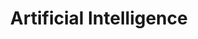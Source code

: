 ---
# This topic lives at
# https://digital.gov/topics/artificial-intelligence

# Topic Title
title: "Artificial Intelligence"

# description — keep it short and clear
# summary: ""

# Weight
weight: 1

# For more information on managing topics,
# see https://github.com/GSA/digitalgov.gov/wiki/topics
---